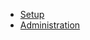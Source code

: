 * [Setup](README.md)
* [Administration](admin-guide.md)
<!-- * [Advising](advisor-guide.md)
* [Students](student-guide.md) -->
